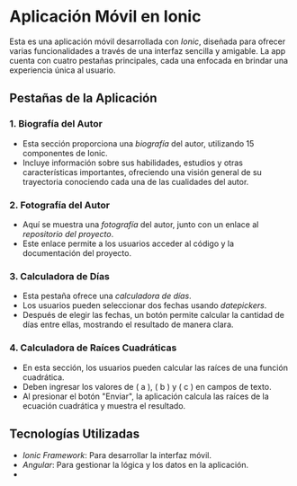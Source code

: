 # Aplicación Móvil en Ionic

Esta es una aplicación móvil desarrollada con *Ionic*, diseñada para ofrecer varias funcionalidades a través de una interfaz sencilla y amigable. La app cuenta con cuatro pestañas principales, cada una enfocada en brindar una experiencia única al usuario.

## Pestañas de la Aplicación

### 1. Biografía del Autor
- Esta sección proporciona una *biografía* del autor, utilizando 15 componentes de Ionic.
- Incluye información sobre sus habilidades, estudios y otras características importantes, ofreciendo una visión general de su trayectoria conociendo cada  una de las cualidades del autor.

### 2. Fotografía del Autor
- Aquí se muestra una *fotografía* del autor, junto con un enlace al *repositorio del proyecto*.
- Este enlace permite a los usuarios acceder al código y la documentación del proyecto.

### 3. Calculadora de Días
- Esta pestaña ofrece una *calculadora de días*.
- Los usuarios pueden seleccionar dos fechas usando *datepickers*.
- Después de elegir las fechas, un botón permite calcular la cantidad de días entre ellas, mostrando el resultado de manera clara.

### 4. Calculadora de Raíces Cuadráticas
- En esta sección, los usuarios pueden calcular las raíces de una función cuadrática.
- Deben ingresar los valores de \( a \), \( b \) y \( c \) en campos de texto.
- Al presionar el botón "Enviar", la aplicación calcula las raíces de la ecuación cuadrática y muestra el resultado.

## Tecnologías Utilizadas
- *Ionic Framework*: Para desarrollar la interfaz móvil.
- *Angular*: Para gestionar la lógica y los datos en la aplicación.
-
